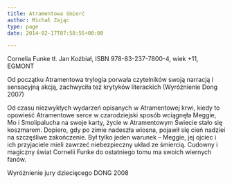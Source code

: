 ```yaml
---
title: Atramentowa śmierć
author: Michał Zając
type: page
date: 2014-02-17T07:58:55+00:00

---
```

Cornelia Funke tł. Jan Koźbiał, ISBN 978-83-237-7800-4, wiek +11, EGMONT
  
Od początku Atramentowa trylogia porwała czytelników swoją narracją i sensacyjną akcją, zachwyciła też krytyków literackich (Wyróżnienie Dong 2007)
  
Od czasu niezwykłych wydarzeń opisanych w Atramentowej krwi, kiedy to opowieść Atramentowe serce w czarodziejski sposób wciągnęła Meggie, Mo i Smolipalucha na swoje karty, życie w Atramentowym Świecie stało się koszmarem. Dopiero, gdy po zimie nadeszła wiosna, pojawił się cień nadziei na szczęśliwe zakończenie. Był tylko jeden warunek – Meggie, jej ojciec i ich przyjaciele mieli zawrzeć niebezpieczny układ ze śmiercią. Cudowny i magiczny świat Cornelii Funke do ostatniego tomu ma swoich wiernych fanów.
  
Wyróżnienie jury dziecięcego DONG 2008